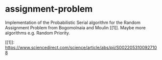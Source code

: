 # assignment-problem
Implementation of the Probabilistic Serial algorithm for the Random Assignment Problem from Bogomolnaia and Moulin [[1]]. Maybe more algorithms e.g. Random Priority.

[[1]]: https://www.sciencedirect.com/science/article/abs/pii/S0022053100927108
